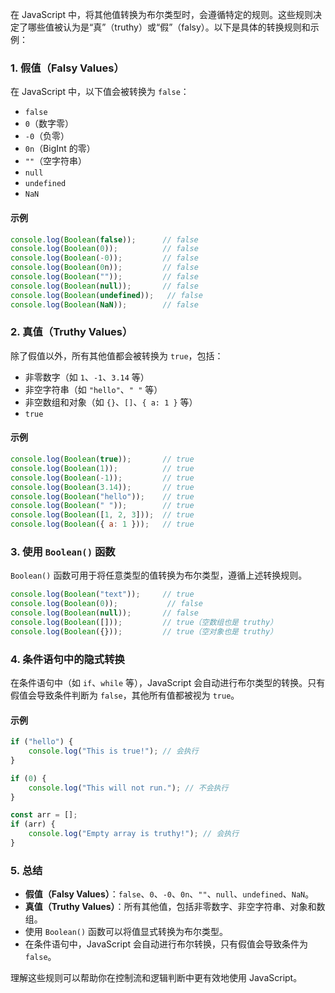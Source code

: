 在 JavaScript 中，将其他值转换为布尔类型时，会遵循特定的规则。这些规则决定了哪些值被认为是“真”（truthy）或“假”（falsy）。以下是具体的转换规则和示例：

### 1. **假值（Falsy Values）**
在 JavaScript 中，以下值会被转换为 `false`：
- `false`
- `0`（数字零）
- `-0`（负零）
- `0n`（BigInt 的零）
- `""`（空字符串）
- `null`
- `undefined`
- `NaN`

#### 示例
```javascript
console.log(Boolean(false));      // false
console.log(Boolean(0));          // false
console.log(Boolean(-0));         // false
console.log(Boolean(0n));         // false
console.log(Boolean(""));         // false
console.log(Boolean(null));       // false
console.log(Boolean(undefined));   // false
console.log(Boolean(NaN));        // false
```

### 2. **真值（Truthy Values）**
除了假值以外，所有其他值都会被转换为 `true`，包括：
- 非零数字（如 `1`、`-1`、`3.14` 等）
- 非空字符串（如 `"hello"`、`" "` 等）
- 非空数组和对象（如 `{}`、`[]`、`{ a: 1 }` 等）
- `true`

#### 示例
```javascript
console.log(Boolean(true));       // true
console.log(Boolean(1));          // true
console.log(Boolean(-1));         // true
console.log(Boolean(3.14));       // true
console.log(Boolean("hello"));    // true
console.log(Boolean(" "));        // true
console.log(Boolean([1, 2, 3]));  // true
console.log(Boolean({ a: 1 }));   // true
```

### 3. **使用 `Boolean()` 函数**
`Boolean()` 函数可用于将任意类型的值转换为布尔类型，遵循上述转换规则。

```javascript
console.log(Boolean("text"));     // true
console.log(Boolean(0));           // false
console.log(Boolean(null));       // false
console.log(Boolean([]));         // true（空数组也是 truthy）
console.log(Boolean({}));         // true（空对象也是 truthy）
```

### 4. **条件语句中的隐式转换**
在条件语句中（如 `if`、`while` 等），JavaScript 会自动进行布尔类型的转换。只有假值会导致条件判断为 `false`，其他所有值都被视为 `true`。

#### 示例
```javascript
if ("hello") {
    console.log("This is true!"); // 会执行
}

if (0) {
    console.log("This will not run."); // 不会执行
}

const arr = [];
if (arr) {
    console.log("Empty array is truthy!"); // 会执行
}
```

### 5. **总结**
- **假值（Falsy Values）**：`false`、`0`、`-0`、`0n`、`""`、`null`、`undefined`、`NaN`。
- **真值（Truthy Values）**：所有其他值，包括非零数字、非空字符串、对象和数组。
- 使用 `Boolean()` 函数可以将值显式转换为布尔类型。
- 在条件语句中，JavaScript 会自动进行布尔转换，只有假值会导致条件为 `false`。

理解这些规则可以帮助你在控制流和逻辑判断中更有效地使用 JavaScript。